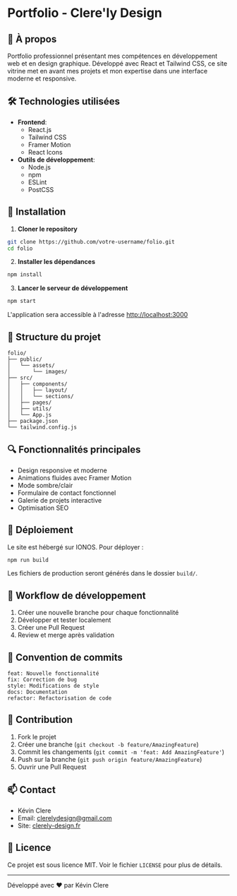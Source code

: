 # Portfolio - Clere'ly Design

## 🚀 À propos
Portfolio professionnel présentant mes compétences en développement web et en design graphique. Développé avec React et Tailwind CSS, ce site vitrine met en avant mes projets et mon expertise dans une interface moderne et responsive.

## 🛠 Technologies utilisées
- **Frontend**: 
  - React.js
  - Tailwind CSS
  - Framer Motion
  - React Icons
- **Outils de développement**:
  - Node.js
  - npm
  - ESLint
  - PostCSS

## 🔧 Installation

1. **Cloner le repository**
```bash
git clone https://github.com/votre-username/folio.git
cd folio
```

2. **Installer les dépendances**
```bash
npm install
```

3. **Lancer le serveur de développement**
```bash
npm start
```
L'application sera accessible à l'adresse [http://localhost:3000](http://localhost:3000)

## 📁 Structure du projet
```
folio/
├── public/
│   └── assets/
│       └── images/
├── src/
│   ├── components/
│   │   ├── layout/
│   │   └── sections/
│   ├── pages/
│   ├── utils/
│   └── App.js
├── package.json
└── tailwind.config.js
```

## 🔍 Fonctionnalités principales
- Design responsive et moderne
- Animations fluides avec Framer Motion
- Mode sombre/clair
- Formulaire de contact fonctionnel
- Galerie de projets interactive
- Optimisation SEO

## 🚀 Déploiement
Le site est hébergé sur IONOS. Pour déployer :

```bash
npm run build
```
Les fichiers de production seront générés dans le dossier `build/`.

## 🔄 Workflow de développement
1. Créer une nouvelle branche pour chaque fonctionnalité
2. Développer et tester localement
3. Créer une Pull Request
4. Review et merge après validation

## 📝 Convention de commits
```
feat: Nouvelle fonctionnalité
fix: Correction de bug
style: Modifications de style
docs: Documentation
refactor: Refactorisation de code
```

## 🤝 Contribution
1. Fork le projet
2. Créer une branche (`git checkout -b feature/AmazingFeature`)
3. Commit les changements (`git commit -m 'feat: Add AmazingFeature'`)
4. Push sur la branche (`git push origin feature/AmazingFeature`)
5. Ouvrir une Pull Request

## 📫 Contact
- Kévin Clere
- Email: clerelydesign@gmail.com
- Site: [clerely-design.fr](https://clerely-design.fr)

## 📄 Licence
Ce projet est sous licence MIT. Voir le fichier `LICENSE` pour plus de détails.

---
Développé avec ❤️ par Kévin Clere 